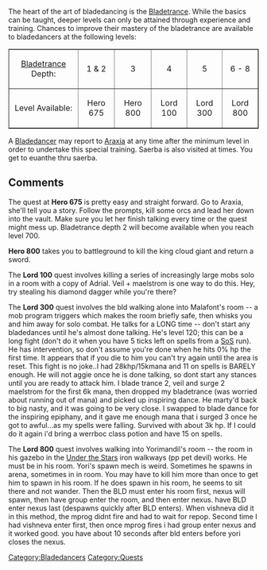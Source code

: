 The heart of the art of bladedancing is the
[Bladetrance](Bladetrance "wikilink"). While the basics can be taught,
deeper levels can only be attained through experience and training.
Chances to improve their mastery of the bladetrance are available to
bladedancers at the following levels:

<table cellpadding=10 cellspacing=0 border=1>
<tr align=center>
<td>

[Bladetrance](Bladetrance "wikilink") Depth:

</td>
<td>

1 & 2

</td>
<td>

3

</td>
<td>

4

</td>
<td>

5

</td>
<td>

6 - 8

</td>
</tr>
<tr align=center>
<td>

Level Available:

</td>
<td>

Hero 675

</td>
<td>

Hero 800

</td>
<td>

Lord 100

</td>
<td>

Lord 300

</td>
<td>

Lord 800

</td>
</tr>
</table>

A [Bladedancer](:Category:Bladedancers "wikilink") may report to
[Araxia](Araxia "wikilink") at any time after the minimum level in order
to undertake this special training. Saerba is also visited at times. You
get to euanthe thru saerba.

## Comments

The quest at **Hero 675** is pretty easy and straight forward. Go to
Araxia, she'll tell you a story. Follow the prompts, kill some orcs and
lead her down into the vault. Make sure you let her finish talking every
time or the quest might mess up. Bladetrance depth 2 will become
available when you reach level 700.

**Hero 800** takes you to battleground to kill the king cloud giant and
return a sword.

The **Lord 100** quest involves killing a series of increasingly large
mobs solo in a room with a copy of Adrial. Veil + maelstrom is one way
to do this. Hey, try stealing his diamond dagger while you're there?

The **Lord 300** quest involves the bld walking alone into Malafont's
room -- a mob program triggers which makes the room briefly safe, then
whisks you and him away for solo combat. He talks for a LONG time --
don't start any bladedances until he's almost done talking. He's level
120; this can be a long fight (don't do it when you have 5 ticks left on
spells from a [SoS](Shield_Of_Shadows "wikilink") run). He has
intervention, so don't assume you're done when he hits 0% hp the first
time. It appears that if you die to him you can't try again until the
area is reset. This fight is no joke..I had 28khp/15kmana and 11 on
spells is BARELY enough. He will not aggie once he is done talking, so
dont start any stances until you are ready to attack him. I blade trance
2, veil and surge 2 maelstrom for the first 6k mana, then dropped my
bladetrance (was worried about running out of mana) and picked up
inspiring dance. He marty'd back to big nasty, and it was going to be
very close. I swapped to blade dance for the inspiring epiphany, and it
gave me enough mana that i surged 3 once he got to awful...as my spells
were falling. Survived with about 3k hp. If I could do it again i'd
bring a werrboc class potion and have 15 on spells.

The **Lord 800** quest involves walking into Yorimandil's room -- the
room in his gazebo in the [Under the Stars](Under_the_Stars "wikilink")
iron walkways (pp pet devil) works. He must be in his room. Yori's spawn
mech is weird. Sometimes he spawns in arena, sometimes in in room. You
may have to kill him more than once to get him to spawn in his room. If
he does spawn in his room, he seems to sit there and not wander. Then
the BLD must enter his room first, nexus will spawn, then have group
enter the room, and then enter nexus. have BLD enter nexus last
(despawns quickly after BLD enters). When vishneva did it in this
method, the mprog didnt fire and had to wait for repop. Second time I
had vishneva enter first, then once mprog fires i had group enter nexus
and it worked good. you have about 10 seconds after bld enters before
yori closes the nexus.

[Category:Bladedancers](Category:Bladedancers "wikilink")
[Category:Quests](Category:Quests "wikilink")
